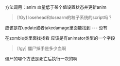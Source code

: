 方法调用：anim
血量低于某个值设置状态并更新anim


> [!Gy]
> losehead和losearm的粒子系统的script吗？

应该是在update或者takedamage里面能找到 --- 没有

在zombie类里面找找看
应该是有animator类型的一个字段

> [!gy]
> 僵尸掉手是多少血啊

僵尸的哪个方法是死亡后执行一次的啊